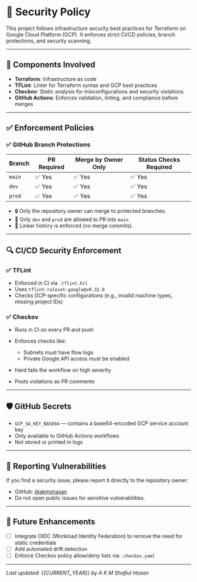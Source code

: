 # 🔐 Security Policy

This project follows infrastructure security best practices for Terraform on Google Cloud Platform (GCP). It enforces strict CI/CD policies, branch protections, and security scanning.

---

## 🧩 Components Involved

* **Terraform**: Infrastructure as code
* **TFLint**: Linter for Terraform syntax and GCP best practices
* **Checkov**: Static analysis for misconfigurations and security violations
* **GitHub Actions**: Enforces validation, linting, and compliance before merges

---

## ✅ Enforcement Policies

### ✅ GitHub Branch Protections

| Branch | PR Required | Merge by Owner Only | Status Checks Required |
| ------ | ----------- | ------------------- | ---------------------- |
| `main` | ✅ Yes       | ✅ Yes               | ✅ Yes                  |
| `dev`  | ✅ Yes       | ✅ Yes               | ✅ Yes                  |
| `prod` | ✅ Yes       | ✅ Yes               | ✅ Yes                  |

* 🔒 Only the repository owner can merge to protected branches.
* 🔁 Only `dev` and `prod` are allowed to PR into `main`.
* 🧱 Linear history is enforced (no merge commits).

---

## 🔍 CI/CD Security Enforcement

### ✅ TFLint

* Enforced in CI via `.tflint.hcl`
* Uses `tflint-ruleset-google@v0.32.0`
* Checks GCP-specific configurations (e.g., invalid machine types, missing project IDs)

### ✅ Checkov

* Runs in CI on every PR and push
* Enforces checks like:

  * Subnets must have flow logs
  * Private Google API access must be enabled
* Hard fails the workflow on high severity
* Posts violations as PR comments

---

## 🛡 GitHub Secrets

* `GCP_SA_KEY_BASE64` — contains a base64-encoded GCP service account key
* Only available to GitHub Actions workflows
* Not stored or printed in logs

---

## 📝 Reporting Vulnerabilities

If you find a security issue, please report it directly to the repository owner:

* GitHub: [@akmshasan](https://github.com/akmshasan)
* Do not open public issues for sensitive vulnerabilities.

---

## 🔁 Future Enhancements

* [ ] Integrate OIDC (Workload Identity Federation) to remove the need for static credentials
* [ ] Add automated drift detection
* [ ] Enforce Checkov policy allow/deny lists via `.checkov.yaml`

---

*Last updated: {{CURRENT\_YEAR}} by A K M Shafiul Hasan*

